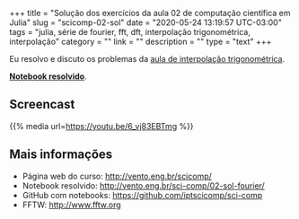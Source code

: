 +++
title = "Solução dos exercícios da aula 02 de computação científica em Julia"
slug = "scicomp-02-sol"
date = "2020-05-24 13:19:57 UTC-03:00"
tags = "julia, série de fourier, fft, dft, interpolação trigonométrica, interpolação"
category = ""
link = ""
description = ""
type = "text"
+++

Eu resolvo e discuto os problemas da [aula de interpolação trigonométrica](../scicomp-02).


**[Notebook resolvido](../../../../sci-comp/02-sol-fourier)**.

## Screencast

{{% media url=https://youtu.be/6_vj83EBTmg %}}

## Mais informações

 * Página web do curso: <http://vento.eng.br/scicomp/>
 * Notebook resolvido: <http://vento.eng.br/sci-comp/02-sol-fourier/>
 * GitHub com notebooks: <https://github.com/iptscicomp/sci-comp>
 * FFTW: <http://www.fftw.org>



